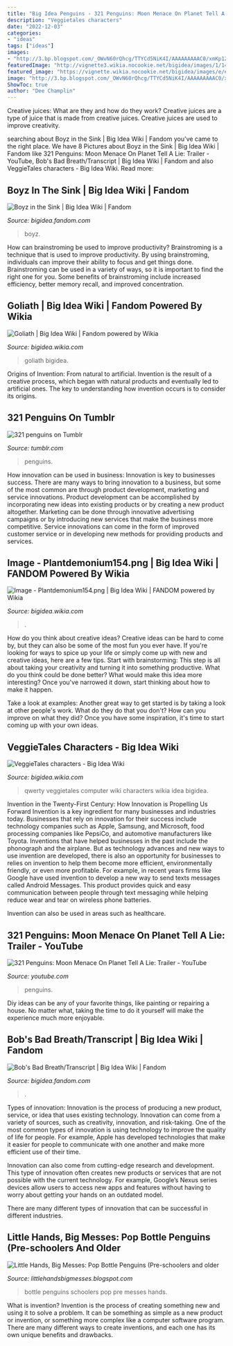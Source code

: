 ```yaml
---
title: "Big Idea Penguins - 321 Penguins: Moon Menace On Planet Tell A Lie: Trailer"
description: "Veggietales characters"
date: "2022-12-03"
categories:
- "ideas"
tags: ["ideas"]
images:
- "http://3.bp.blogspot.com/_OWvN60rQhcg/TTYCd5NiK4I/AAAAAAAAAC0/xmKp1ZcV9CM/s1600/074.JPG"
featuredImage: "http://vignette3.wikia.nocookie.net/bigidea/images/1/14/JuniorJetpack92.png/revision/latest?cb=20160727220208"
featured_image: "https://vignette.wikia.nocookie.net/bigidea/images/e/e2/BubbleRap22.png/revision/latest?cb=20150722160348"
image: "http://3.bp.blogspot.com/_OWvN60rQhcg/TTYCd5NiK4I/AAAAAAAAAC0/xmKp1ZcV9CM/s1600/074.JPG"
ShowToc: true
author: "Dee Champlin"
---
```



Creative juices: What are they and how do they work?
Creative juices are a type of juice that is made from creative juices. Creative juices are used to improve creativity.

	

		
searching about Boyz in the Sink | Big Idea Wiki | Fandom you've came to the right place. We have 8 Pictures about Boyz in the Sink | Big Idea Wiki | Fandom like 321 Penguins: Moon Menace On Planet Tell A Lie: Trailer - YouTube, Bob&#039;s Bad Breath/Transcript | Big Idea Wiki | Fandom and also VeggieTales characters - Big Idea Wiki. Read more:
		
    
## Boyz In The Sink | Big Idea Wiki | Fandom

<img loading=lazy src="https://vignette.wikia.nocookie.net/bigidea/images/e/e2/BubbleRap22.png/revision/latest?cb=20150722160348" onerror="this.onerror=null;this.src='https://tse4.mm.bing.net/th?id=OIP.lRnqVJOn4C6yA0UKQo7FAgHaEK&amp;pid=15.1';" alt="Boyz in the Sink | Big Idea Wiki | Fandom">

_Source: bigidea.fandom.com_

>boyz. 

	

How can brainstroming be used to improve productivity?
Brainstroming is a technique that is used to improve productivity. By using brainstroming, individuals can improve their ability to focus and get things done. Brainstroming can be used in a variety of ways, so it is important to find the right one for you. Some benefits of brainstroming include increased efficiency, better memory recall, and improved concentration.

    
## Goliath | Big Idea Wiki | Fandom Powered By Wikia

<img loading=lazy src="http://vignette3.wikia.nocookie.net/bigidea/images/1/14/JuniorJetpack92.png/revision/latest?cb=20160727220208" onerror="this.onerror=null;this.src='https://tse3.mm.bing.net/th?id=OIP.G6QqtnEcAR_ANhEeiuitYwHaEK&amp;pid=15.1';" alt="Goliath | Big Idea Wiki | Fandom powered by Wikia">

_Source: bigidea.wikia.com_

>goliath bigidea. 

	

Origins of Invention: From natural to artificial.
Invention is the result of a creative process, which began with natural products and eventually led to artificial ones. The key to understanding how invention occurs is to consider its origins.

    
## 321 Penguins On Tumblr

<img loading=lazy src="https://64.media.tumblr.com/ba5bb90357d5cffdc124c8890529e42e/tumblr_piazskIjC91t75av3_540.jpg" onerror="this.onerror=null;this.src='https://tse3.mm.bing.net/th?id=OIP.fCW0weasOHi4gNDa_5bTyQHaFb&amp;pid=15.1';" alt="321 penguins on Tumblr">

_Source: tumblr.com_

>penguins. 

	

How innovation can be used in business:
Innovation is key to businesses success. There are many ways to bring innovation to a business, but some of the most common are through product development, marketing and service innovations. Product development can be accomplished by incorporating new ideas into existing products or by creating a new product altogether. Marketing can be done through innovative advertising campaigns or by introducing new services that make the business more competitive. Service innovations can come in the form of improved customer service or in developing new methods for providing products and services.

    
## Image - Plantdemonium154.png | Big Idea Wiki | FANDOM Powered By Wikia

<img loading=lazy src="https://vignette.wikia.nocookie.net/bigidea/images/5/55/Plantdemonium154.png/revision/latest?cb=20160814010839" onerror="this.onerror=null;this.src='https://tse1.mm.bing.net/th?id=OIP.jvnk7aiXXcTJ1LFeI5iBLwFNC7&amp;pid=15.1';" alt="Image - Plantdemonium154.png | Big Idea Wiki | FANDOM powered by Wikia">

_Source: bigidea.wikia.com_

>. 

	

How do you think about creative ideas?
Creative ideas can be hard to come by, but they can also be some of the most fun you ever have. If you're looking for ways to spice up your life or simply come up with new and creative ideas, here are a few tips. 
Start with brainstorming: This step is all about taking your creativity and turning it into something productive. What do you think could be done better? What would make this idea more interesting? Once you've narrowed it down, start thinking about how to make it happen. 

Take a look at examples: Another great way to get started is by taking a look at other people's work. What do they do that you don't? How can you improve on what they did? Once you have some inspiration, it's time to start coming up with your own ideas.

    
## VeggieTales Characters - Big Idea Wiki

<img loading=lazy src="http://img1.wikia.nocookie.net/__cb20131227083616/bigidea/images/thumb/d/dc/QwertyCurrent.png/500px-QwertyCurrent.png" onerror="this.onerror=null;this.src='https://tse4.mm.bing.net/th?id=OIP.1MN2SBJc5WJmiw9UnX5CIwHaHa&amp;pid=15.1';" alt="VeggieTales characters - Big Idea Wiki">

_Source: bigidea.wikia.com_

>qwerty veggietales computer wiki characters wikia idea bigidea. 

	

Invention in the Twenty-First Century: How Innovation is Propelling Us Forward
Invention is a key ingredient for many businesses and industries today. Businesses that rely on innovation for their success include technology companies such as Apple, Samsung, and Microsoft, food processing companies like PepsiCo, and automotive manufacturers like Toyota. Inventions that have helped businesses in the past include the phonograph and the airplane.
But as technology advances and new ways to use invention are developed, there is also an opportunity for businesses to relies on invention to help them become more efficient, environmentally friendly, or even more profitable. For example, in recent years firms like Google have used invention to develop a new way to send texts messages called Android Messages. This product provides quick and easy communication between people through text messaging while helping reduce wear and tear on wireless phone batteries.

Invention can also be used in areas such as healthcare.

    
## 321 Penguins: Moon Menace On Planet Tell A Lie: Trailer - YouTube

<img loading=lazy src="https://i.ytimg.com/vi/TOtexd43cjc/maxresdefault.jpg" onerror="this.onerror=null;this.src='https://tse3.mm.bing.net/th?id=OIP.QBQRmYu5QXir3jpuSYHtpgHaEK&amp;pid=15.1';" alt="321 Penguins: Moon Menace On Planet Tell A Lie: Trailer - YouTube">

_Source: youtube.com_

>penguins. 

	

Diy ideas can be any of your favorite things, like painting or repairing a house. No matter what, taking the time to do it yourself will make the experience much more enjoyable.

    
## Bob&#039;s Bad Breath/Transcript | Big Idea Wiki | Fandom

<img loading=lazy src="https://vignette.wikia.nocookie.net/bigidea/images/7/7d/Bob&#039;sBadBreathTitleCard.png/revision/latest?cb=20141129204414" onerror="this.onerror=null;this.src='https://tse1.mm.bing.net/th?id=OIP.FB9ReeQ9_-JwqUiVnQFuDgHaEK&amp;pid=15.1';" alt="Bob&#039;s Bad Breath/Transcript | Big Idea Wiki | Fandom">

_Source: bigidea.fandom.com_

>. 

	

Types of innovation:
Innovation is the process of producing a new product, service, or idea that uses existing technology. Innovation can come from a variety of sources, such as creativity, innovation, and risk-taking. 
One of the most common types of innovation is using technology to improve the quality of life for people. For example, Apple has developed technologies that make it easier for people to communicate with one another and make more efficient use of their time. 

Innovation can also come from cutting-edge research and development. This type of innovation often creates new products or services that are not possible with the current technology. For example, Google’s Nexus series devices allow users to access new apps and features without having to worry about getting your hands on an outdated model. 

There are many different types of innovation that can be successful in different industries.

    
## Little Hands, Big Messes: Pop Bottle Penguins (Pre-schoolers And Older

<img loading=lazy src="http://3.bp.blogspot.com/_OWvN60rQhcg/TTYCd5NiK4I/AAAAAAAAAC0/xmKp1ZcV9CM/s1600/074.JPG" onerror="this.onerror=null;this.src='https://tse4.mm.bing.net/th?id=OIP.KqWdE0N0rzERhNjamoVBTwHaJ4&amp;pid=15.1';" alt="Little Hands, Big Messes: Pop Bottle Penguins (Pre-schoolers and older">

_Source: littlehandsbigmesses.blogspot.com_

>bottle penguins schoolers pop pre messes hands. 

	

What is invention?
Invention is the process of creating something new and using it to solve a problem. It can be something as simple as a new product or invention, or something more complex like a computer software program. There are many different ways to create inventions, and each one has its own unique benefits and drawbacks.

